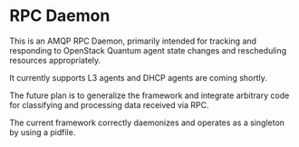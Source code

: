 RPC Daemon
==========

This is an AMQP RPC Daemon, primarily intended for tracking and responding to OpenStack Quantum agent state changes and rescheduling resources appropriately.

It currently supports L3 agents and DHCP agents are coming shortly.

The future plan is to generalize the framework and integrate arbitrary code for classifying and processing data received via RPC.

The current framework correctly daemonizes and operates as a singleton by using a pidfile.

